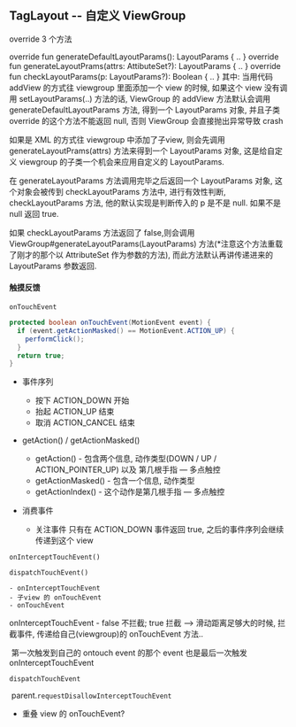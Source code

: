 TagLayout -- 自定义 ViewGroup
-----
override 3 个方法

override fun generateDefaultLayoutParams(): LayoutParams { .. }
override fun generateLayoutPrams(attrs: AttibuteSet?): LayoutParams { .. }
override fun checkLayoutParams(p: LayoutParams?): Boolean { .. }
其中:
当用代码 addView 的方式往 viewgroup 里面添加一个 view 的时候, 如果这个 view 没有调用 setLayoutParams(..) 方法的话, ViewGroup 的 addView 方法默认会调用 generateDefaultLayoutParams 方法, 得到一个 LayoutParams 对象, 并且子类 override 的这个方法不能返回 null, 否则 ViewGroup 会直接抛出异常导致 crash

如果是 XML 的方式往 viewgroup 中添加了子view, 则会先调用 generateLayoutPrams(attrs) 方法来得到一个 LayoutParams 对象, 这是给自定义 viewgroup 的子类一个机会来应用自定义的 LayoutParams.

在 generateLayoutParams 方法调用完毕之后返回一个 LayoutParams 对象, 这个对象会被传到 checkLayoutParams 方法中, 进行有效性判断, checkLayoutParams 方法, 他的默认实现是判断传入的 p 是不是 null. 如果不是 null 返回 true.

如果 checkLayoutParams 方法返回了 false,则会调用 ViewGroup#generateLayoutParams(LayoutParams) 方法(*注意这个方法重载了刚才的那个以 AttributeSet 作为参数的方法), 而此方法默认再讲传递进来的LayoutParams 参数返回.


#### 触摸反馈



`onTouchEvent`



```java
protected boolean onTouchEvent(MotionEvent event) {
  if (event.getActionMasked() == MotionEvent.ACTION_UP) {
    performClick();
  }
  return true;
}
```

- 事件序列
  - 按下 ACTION_DOWN 开始
  - 抬起 ACTION_UP 结束
  - 取消 ACTION_CANCEL  结束



- getAction() / getActionMasked()
  - getAction() - 包含两个信息, 动作类型(DOWN / UP / ACTION_POINTER_UP) 以及 第几根手指 — 多点触控
  - getActionMasked() - 包含一个信息, 动作类型
  - getActionIndex() - 这个动作是第几根手指 — 多点触控

- 消费事件
  - 关注事件 只有在 ACTION_DOWN 事件返回 true, 之后的事件序列会继续传递到这个 view



`onInterceptTouchEvent()`

`dispatchTouchEvent()`

	- onInterceptTouchEvent
	- 子view 的 onTouchEvent
	- onTouchEvent



onInterceptTouchEvent - false 不拦截; true 拦截 ——> 滑动距离足够大的时候, 拦截事件, 传递给自己(viewgroup)的 onTouchEvent 方法.. 

​	第一次触发到自己的 ontouch event 的那个 event 也是最后一次触发 onInterceptTouchEvent



`dispatchTouchEvent`

​	parent.`requestDisallowInterceptTouchEvent`





- 重叠 view 的 onTouchEvent?

